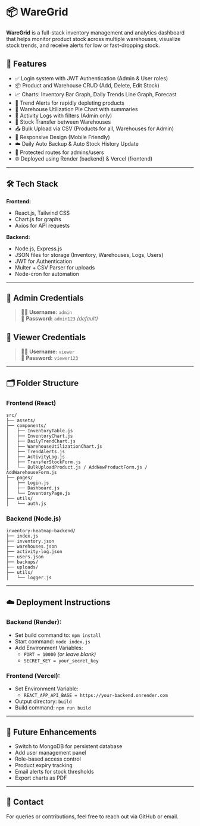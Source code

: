 
# 📦 WareGrid

**WareGrid** is a full-stack inventory management and analytics dashboard that helps monitor product stock across multiple warehouses, visualize stock trends, and receive alerts for low or fast-dropping stock.

## 🚀 Features

- ✅ Login system with JWT Authentication (Admin & User roles)
- 📦 Product and Warehouse CRUD (Add, Delete, Edit Stock)
- 📈 Charts: Inventory Bar Graph, Daily Trends Line Graph, Forecast
- 🧠 Trend Alerts for rapidly depleting products
- 🧮 Warehouse Utilization Pie Chart with summaries
- 🧾 Activity Logs with filters (Admin only)
- 🔁 Stock Transfer between Warehouses
- 📤 Bulk Upload via CSV (Products for all, Warehouses for Admin)
- 📲 Responsive Design (Mobile Friendly)
- ☁️ Daily Auto Backup & Auto Stock History Update
- 🔐 Protected routes for admins/users
- 🌐 Deployed using Render (backend) & Vercel (frontend)

---

## 🛠 Tech Stack

**Frontend:**
- React.js, Tailwind CSS
- Chart.js for graphs
- Axios for API requests

**Backend:**
- Node.js, Express.js
- JSON files for storage (Inventory, Warehouses, Logs, Users)
- JWT for Authentication
- Multer + CSV Parser for uploads
- Node-cron for automation

---

## 🔐 Admin Credentials

> 🧑‍💼 **Username:** `admin`  
> 🔐 **Password:** `admin123` *(default)*

## 🔐 Viewer Credentials

> 🧑‍💼 **Username:** `viewer`  
> 🔐 **Password:** `viewer123` 

---

## 🗂 Folder Structure

### Frontend (React)
```
src/
├── assets/
├── components/
│   ├── InventoryTable.js
│   ├── InventoryChart.js
│   ├── DailyTrendChart.js
│   ├── WarehouseUtilizationChart.js
│   ├── TrendAlerts.js
│   ├── ActivityLog.js
│   ├── TransferStockForm.js
│   └── BulkUploadProduct.js / AddNewProductForm.js / AddWarehouseForm.js
├── pages/
│   ├── Login.js
│   ├── Dashboard.js
│   └── InventoryPage.js
├── utils/
│   └── auth.js
```

### Backend (Node.js)
```
inventory-heatmap-backend/
├── index.js
├── inventory.json
├── warehouses.json
├── activity-log.json
├── users.json
├── backups/
├── uploads/
├── utils/
│   └── logger.js
```

---

## ☁️ Deployment Instructions

### Backend (Render):
- Set build command to: `npm install`
- Start command: `node index.js`
- Add Environment Variables:
  - `PORT = 10000` *(or leave blank)*
  - `SECRET_KEY = your_secret_key`

### Frontend (Vercel):
- Set Environment Variable:  
  - `REACT_APP_API_BASE = https://your-backend.onrender.com`
- Output directory: `build`
- Build command: `npm run build`

---

## 🔮 Future Enhancements

- Switch to MongoDB for persistent database
- Add user management panel
- Role-based access control
- Product expiry tracking
- Email alerts for stock thresholds
- Export charts as PDF

---

## 📩 Contact
For queries or contributions, feel free to reach out via GitHub or email.

